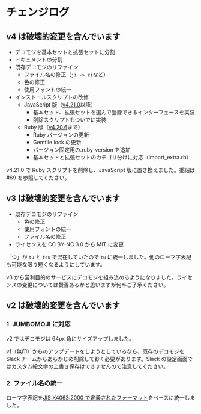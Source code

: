 # チェンジログ

## v4 は破壊的変更を含んでいます

- デコモジを基本セットと拡張セットに分割
- ドキュメントの分割
- 既存デコモジのリファイン
  - ファイル名の修正（`ji -> zi`など）
  - 色の修正
  - 使用フォントの統一
- インストールスクリプトの改修
  - JavaScript 版（[v4.21.0](https://github.com/decomoji/slack-reaction-decomoji/releases/tag/4.21.0)以降）
    - 基本セット、拡張セットを選んで登録できるインターフェースを実装
    - 削除スクリプトもついでに実装
  - Ruby 版（[v4.20.6](https://github.com/decomoji/slack-reaction-decomoji/releases/tag/4.20.6)まで）
    - Ruby バージョンの更新
    - Gemfile.lock の更新
    - バージョン固定用の.ruby-version を追加
    - 基本セットと拡張セットのカテゴリ分けに対応（import_extra.rb）

v4.21.0 で Ruby スクリプトを削除し、JavaScript 版に置き換えました。委細は #69 を参照してください。

## v3 は破壊的変更を含んでいます

- 既存デコモジのリファイン
  - 色の修正
  - 使用フォントの統一
  - ファイル名の修正
- ライセンスを CC BY-NC 3.0 から MIT に変更

「つ」が `tu` と `tsu` で混在していたので `tu` に統一しました。他のローマ字表記も可能な限り短くなるようにしています。

v3 から営利目的のサービスにデコモジを組み込めるようになりました。ライセンスの変更については賛否あるかと思いますが何卒ご了承ください。

## v2 は破壊的変更を含んでいます

### 1. JUMBOMOJI に対応

v2 ではデコモジは 64px 角にサイズアップしました。

v1（無印）からのアップデートをしようとしているなら、既存のデコモジを Slack チームからあらかじめ削除しておく必要があります。Slack の設定画面ではカスタム絵文字の上書き保存はできませんので注意してください。

### 2. ファイル名の統一

ローマ字表記を[JIS X4063:2000 で定義されたフォーマット](https://ja.wikipedia.org/wiki/%E3%83%AD%E3%83%BC%E3%83%9E%E5%AD%97%E5%85%A5%E5%8A%9B#.E5.BF.85.E3.81.9A.E5.AE.9F.E8.A3.85.E3.81.97.E3.81.AA.E3.81.91.E3.82.8C.E3.81.B0.E3.81.84.E3.81.91.E3.81.AA.E3.81.84.E5.85.A5.E5.8A.9B.E6.96.B9.E5.BC.8F)をベースに統一しました。
